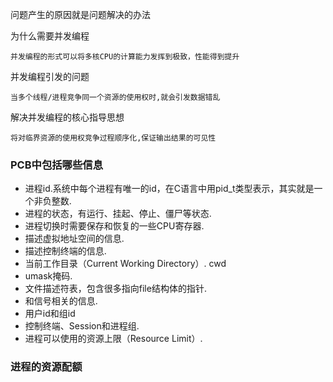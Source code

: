 问题产生的原因就是问题解决的办法

为什么需要并发编程

    并发编程的形式可以将多核CPU的计算能力发挥到极致，性能得到提升

并发编程引发的问题

    当多个线程/进程竞争同一个资源的使用权时,就会引发数据错乱
    
解决并发编程的核心指导思想

    将对临界资源的使用权竞争过程顺序化,保证输出结果的可见性   
    
    
### PCB中包括哪些信息

 - 进程id.系统中每个进程有唯一的id，在C语言中用pid_t类型表示，其实就是一个非负整数.
 - 进程的状态，有运行、挂起、停止、僵尸等状态.
 - 进程切换时需要保存和恢复的一些CPU寄存器.
 - 描述虚拟地址空间的信息.
 - 描述控制终端的信息.
 - 当前工作目录（Current Working Directory）. cwd
 - umask掩码.
 - 文件描述符表，包含很多指向file结构体的指针.
 - 和信号相关的信息.
 - 用户id和组id
 - 控制终端、Session和进程组.
 - 进程可以使用的资源上限（Resource Limit）.

### 进程的资源配额



